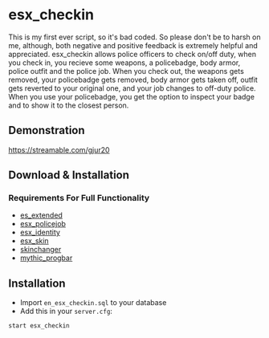# esx_checkin
This is my first ever script, so it's bad coded. So please don't be to harsh on me, although, both negative and positive feedback is extremely helpful and appreciated.
esx_checkin allows police officers to check on/off duty, when you check in, you recieve some weapons, a policebadge, body armor, police outfit and the police job. When you check out, the weapons gets removed, your policebadge gets removed, body armor gets taken off, outfit gets reverted to your original one, and your job changes to off-duty police. When you use your policebadge, you get the option to inspect your badge and to show it to the closest person. 

## Demonstration
https://streamable.com/gjur20

## Download & Installation

### Requirements For Full Functionality
- [es_extended](https://github.com/esx-framework/es_extended)
- [esx_policejob](https://github.com/esx-framework/esx_policejob)
- [esx_identity](https://github.com/esx-framework/esx_identity)
- [esx_skin](https://github.com/esx-framework/esx_skin)
- [skinchanger](https://github.com/esx-framework/skinchanger)
- [mythic_progbar](https://github.com/HalCroves/mythic_progbar)

## Installation
- Import ```en_esx_checkin.sql``` to your database
- Add this in your ```server.cfg```:
```
start esx_checkin
```
